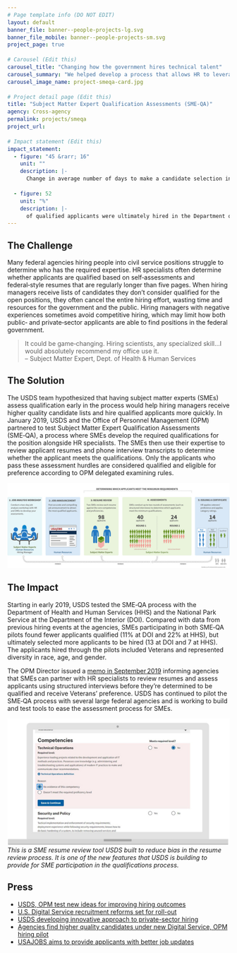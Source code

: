 ```yaml
---
# Page template info (DO NOT EDIT)
layout: default
banner_file: banner--people-projects-lg.svg
banner_file_mobile: banner--people-projects-sm.svg
project_page: true

# Carousel (Edit this)
carousel_title: "Changing how the government hires technical talent"
carousel_summary: "We helped develop a process that allows HR to leverage subject matter experts to evaluate candidates for specialized roles. The result restores fair and open access for all applicants, shortens the hiring timeline, and ensures applicants are truly qualified."
carousel_image_name: project-smeqa-card.jpg

# Project detail page (Edit this)
title: "Subject Matter Expert Qualification Assessments (SME‑QA)"
agency: Cross-agency
permalink: projects/smeqa
project_url: 

# Impact statement (Edit this)
impact_statement:
  - figure: "45 &rarr; 16"
    unit: ""
    description: |-
      Change in average number of days to make a candidate selection in the Department of Interior pilot

  - figure: 52
    unit: "%"
    description: |-
      of qualified applicants were ultimately hired in the Department of Interior pilot (versus zero from baseline data)
---
```


## The Challenge

Many federal agencies hiring people into civil service positions struggle to determine who has the required expertise. HR specialists often determine whether applicants are qualified based on self‑assessments and federal‑style resumes that are regularly longer than five pages. When hiring managers receive lists of candidates they don’t consider qualified for the open positions, they often cancel the entire hiring effort, wasting time and resources for the government and the public. Hiring managers with negative experiences sometimes avoid competitive hiring, which may limit how both public‑ and private‑sector applicants are able to find positions in the federal government.

<blockquote class="pullquote" markdown="1">
It could be game‑changing. Hiring scientists, any specialized skill…I would absolutely recommend my office use it.
 <footer>– Subject Matter Expert, Dept. of Health & Human Services</footer>
</blockquote>

## The Solution

The USDS team hypothesized that having subject matter experts (SMEs) assess qualification early in the process would help hiring managers receive higher quality candidate lists and hire qualified applicants more quickly. In January 2019, USDS and the Office of Personnel Management (OPM) partnered to test Subject Matter Expert Qualification Assessments (SME‑QA), a process where SMEs develop the required qualifications for the position alongside HR specialists. The SMEs then use their expertise to review applicant resumes and phone interview transcripts to determine whether the applicant meets the qualifications.
Only the applicants who pass these assessment hurdles are considered qualified and eligible for preference according to OPM delegated examining rules.

![](../images/project-smeqa-page.jpg)

## The Impact

Starting in early 2019, USDS tested the SME‑QA process with the Department of Health and Human Services (HHS) and the National Park Service at the Department of the Interior (DOI). Compared with data from previous hiring events at the agencies, SMEs participating in both SME‑QA pilots found fewer applicants qualified (11% at DOI and 22% at HHS), but ultimately selected more applicants to be hired (13 at DOI and 7 at HHS). The applicants hired through the pilots included Veterans and represented diversity in race, age, and gender.
 
The OPM Director issued a [memo in September 2019](https://chcoc.gov/content/improving-federal-hiring-through-use-effective-assessment-strategies-advance-mission) informing agencies that SMEs can partner with HR specialists to review resumes and assess applicants using structured interviews before they’re determined to be qualified and receive Veterans’ preference. USDS has continued to pilot the SME‑QA process with several large federal agencies and is working to build and test tools to ease the assessment process for SMEs.

![](../images/project-smeqa-ui.jpg)
*This is a SME resume review tool USDS built to reduce bias in the resume review process. It is one of the new features that USDS is building to provide for SME participation in the qualifications process.*

## Press

- [USDS, OPM test new ideas for improving hiring outcomes](https://www.govloop.com/usds-opm-test-new-ideas-for-improving-hiring-outcomes/)
- [U.S. Digital Service recruitment reforms set for roll-out](https://www.globalgovernmentforum.com/us-digital-service-recruitment-reforms-set-for-roll-out/)
- [USDS developing innovative approach to private-sector hiring](https://governmentciomedia.com/usds-developing-innovative-approach-private-sector-hiring)
- [Agencies find higher quality candidates under new Digital Service, OPM hiring pilot](https://federalnewsnetwork.com/hiring-retention/2019/10/agencies-find-higher-quality-candidates-under-new-digital-service-opm-hiring-pilot/)
- [USAJOBS aims to provide applicants with better job updates](https://www.fedscoop.com/usajobs-job-updates-2020/)
